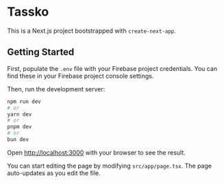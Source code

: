 # Tassko

This is a Next.js project bootstrapped with `create-next-app`.

## Getting Started

First, populate the `.env` file with your Firebase project credentials. You can find these in your Firebase project console settings.

Then, run the development server:

```bash
npm run dev
# or
yarn dev
# or
pnpm dev
# or
bun dev
```

Open [http://localhost:3000](http://localhost:3000) with your browser to see the result.

You can start editing the page by modifying `src/app/page.tsx`. The page auto-updates as you edit the file.
